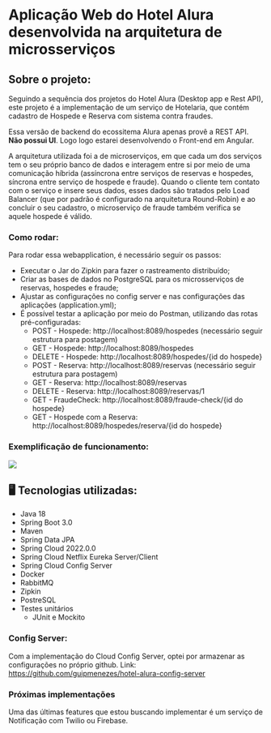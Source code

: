 # Aplicação Web do Hotel Alura desenvolvida na arquitetura de microsserviços

## Sobre o projeto:
Seguindo a sequência dos projetos do Hotel Alura (Desktop app e Rest API), este projeto é a implementação de um serviço de Hotelaria, que contém cadastro de Hospede e Reserva com sistema contra fraudes.

Essa versão de backend do ecossitema Alura apenas provê a REST API. **Não possui UI**. Logo logo estarei desenvolvendo o Front-end em Angular.

A arquitetura utilizada foi a de microserviços, em que cada um dos serviços tem o seu próprio banco de dados e interagem entre si por meio de uma comunicação híbrida (assíncrona entre serviços de reservas e hospedes, síncrona entre serviço de hospede e fraude).
Quando o cliente tem contato com o serviço e insere seus dados, esses dados são tratados pelo Load Balancer (que por padrão é configurado na arquitetura Round-Robin) e ao concluir o seu cadastro, o microserviço de fraude também verifica se aquele hospede é válido.
<br>

### Como rodar:
Para rodar essa webapplication, é necessário seguir os passos:
* Executar o Jar do Zipkin para fazer o rastreamento distribuído;
* Criar as bases de dados no PostgreSQL para os microsserviços de reservas, hospedes e fraude;
* Ajustar as configurações no config server e nas configurações das aplicações (application.yml);
* É possível testar a aplicação por meio do Postman, utilizando das rotas pré-configuradas:
  * POST - Hospede: http://localhost:8089/hospedes (necessário seguir estrutura para postagem)
  * GET - Hospede: http://localhost:8089/hospedes
  * DELETE - Hospede: http://localhost:8089/hospedes/{id do hospede}
  * POST - Reserva: http://localhost:8089/reservas (necessário seguir estrutura para postagem)
  * GET - Reserva: http://localhost:8089/reservas
  * DELETE - Reserva: http://localhost:8089/reservas/1
  * GET - FraudeCheck: http://localhost:8089/fraude-check/{id do hospede}
  * GET - Hospede com a Reserva: http://localhost:8089/hospedes/reserva/{id do hospede}

### Exemplificação de funcionamento:
<img src="https://user-images.githubusercontent.com/86692306/213831794-44d95f2d-e760-4b2e-a676-1201e72a79df.png" />
<br>

## 🖥️ Tecnologias utilizadas:
* Java 18
* Spring Boot 3.0
* Maven
* Spring Data JPA
* Spring Cloud 2022.0.0
* Spring Cloud Netflix Eureka Server/Client
* Spring Cloud Config Server
* Docker
* RabbitMQ
* Zipkin
* PostreSQL
* Testes unitários
  * JUnit e Mockito

### Config Server:
Com a implementação do Cloud Config Server, optei por armazenar as configurações no próprio github.
Link: https://github.com/guipmenezes/hotel-alura-config-server

### Próximas implementações

Uma das últimas features que estou buscando implementar é um serviço de Notificação com Twilio ou Firebase.
<br>
<br>
